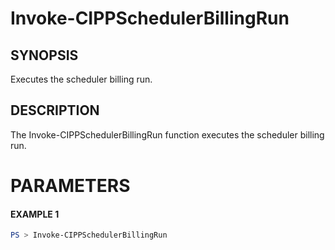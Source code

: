 # Invoke-CIPPSchedulerBillingRun
## SYNOPSIS
Executes the scheduler billing run.
## DESCRIPTION
The Invoke-CIPPSchedulerBillingRun function executes the scheduler billing run.
# PARAMETERS

#### EXAMPLE 1
```powershell
PS > Invoke-CIPPSchedulerBillingRun
```

